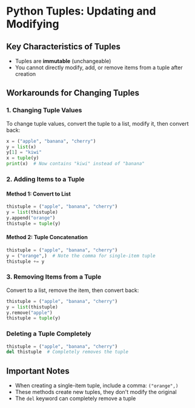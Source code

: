 # Python Tuples: Updating and Modifying

## Key Characteristics of Tuples
- Tuples are **immutable** (unchangeable)
- You cannot directly modify, add, or remove items from a tuple after creation

## Workarounds for Changing Tuples

### 1. Changing Tuple Values
To change tuple values, convert the tuple to a list, modify it, then convert back:

```python
x = ("apple", "banana", "cherry")
y = list(x)
y[1] = "kiwi"
x = tuple(y)
print(x)  # Now contains "kiwi" instead of "banana"
```

### 2. Adding Items to a Tuple

#### Method 1: Convert to List
```python
thistuple = ("apple", "banana", "cherry")
y = list(thistuple)
y.append("orange")
thistuple = tuple(y)
```

#### Method 2: Tuple Concatenation
```python
thistuple = ("apple", "banana", "cherry")
y = ("orange",)  # Note the comma for single-item tuple
thistuple += y
```

### 3. Removing Items from a Tuple
Convert to a list, remove the item, then convert back:

```python
thistuple = ("apple", "banana", "cherry")
y = list(thistuple)
y.remove("apple")
thistuple = tuple(y)
```

### Deleting a Tuple Completely
```python
thistuple = ("apple", "banana", "cherry")
del thistuple  # Completely removes the tuple
```

## Important Notes
- When creating a single-item tuple, include a comma: `("orange",)`
- These methods create new tuples, they don't modify the original
- The `del` keyword can completely remove a tuple